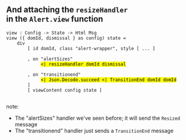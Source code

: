 ## And attaching the `resizeHandler` <br>in the `Alert.view` function

<pre><code class="elm" data-trim data-noescape>view : Config -> State -> Html Msg
view ({ domId, dismissal } as config) state =
    div
        [ id domId, class "alert-wrapper", style [ ... ]

        , on "alertSizes"</mark>
             <mark><| resizeHandler domId dismissal</mark>

        , on "transitionend"</mark>
             <mark><| Json.Decode.succeed <| TransitionEnd domId domId</mark>
        ]
        [ viewContent config state ]

</code></pre>

note:
* The "alertSizes" handler we've seen before; it will send the `Resized` message
* The "transitionend" handler just sends a `TransitionEnd` message
